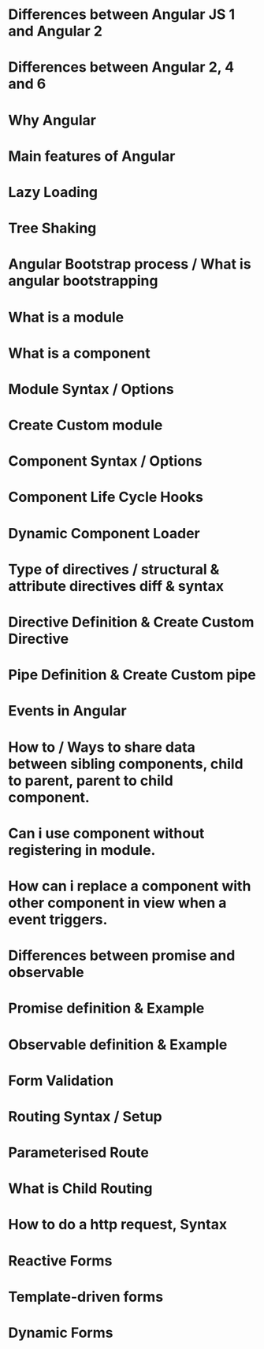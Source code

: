 # Differences between Angular JS 1 and Angular 2

# Differences between Angular 2, 4 and 6 

# Why Angular 

# Main features of Angular

# Lazy Loading

# Tree Shaking



# Angular Bootstrap process / What is angular bootstrapping

# What is a module

# What is a component

# Module Syntax / Options

# Create Custom module

# Component Syntax / Options

# Component Life Cycle Hooks

# Dynamic Component Loader

# Type of directives / structural & attribute directives diff & syntax

# Directive Definition & Create Custom Directive

# Pipe Definition & Create Custom pipe

# Events in Angular



# How to / Ways to share data between sibling components, child to parent, parent to child component.

# Can i use component without registering in module.

# How can i replace a component with other component in view when a event triggers.

# Differences between promise and observable

# Promise definition & Example

# Observable definition & Example

# Form Validation

# Routing Syntax / Setup

# Parameterised Route

# What is Child Routing

# How to do a http request, Syntax

# Reactive Forms

# Template-driven forms

# Dynamic Forms





